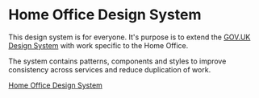 # Home Office Design System

This design system is for everyone. It's purpose is to extend the [GOV.UK Design System](https://design-system.service.gov.uk/) with work specific to the Home Office. 

The system contains patterns, components and styles to improve consistency across services and reduce duplication of work.

[Home Office Design System](https://home-office-digital-patterns.herokuapp.com/patterns)
